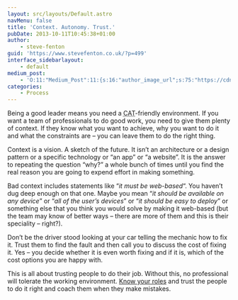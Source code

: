 ```yaml
---
layout: src/layouts/Default.astro
navMenu: false
title: 'Context. Autonomy. Trust.'
pubDate: 2013-10-11T10:45:38+01:00
author:
    - steve-fenton
guid: 'https://www.stevefenton.co.uk/?p=499'
interface_sidebarlayout:
    - default
medium_post:
    - 'O:11:"Medium_Post":11:{s:16:"author_image_url";s:75:"https://cdn-images-1.medium.com/fit/c/400/400/1*eXkhfEuF41g5W_xnc_ydLA.jpeg";s:10:"author_url";s:38:"https://medium.com/@steve.fenton.co.uk";s:11:"byline_name";N;s:12:"byline_email";N;s:10:"cross_link";s:3:"yes";s:2:"id";s:12:"f63c8cf57597";s:21:"follower_notification";s:3:"yes";s:7:"license";s:19:"all-rights-reserved";s:14:"publication_id";s:2:"-1";s:6:"status";s:5:"draft";s:3:"url";s:51:"https://medium.com/@steve.fenton.co.uk/f63c8cf57597";}'
categories:
    - Process
---
```


Being a good leader means you need a <abbr title="Context, Autonomy, Trust">CAT</abbr>-friendly environment. If you want a team of professionals to do good work, you need to give them plenty of context. If they know what you want to achieve, why you want to do it and what the constraints are – you can leave them to do the right thing.

Context is a vision. A sketch of the future. It isn’t an architecture or a design pattern or a specific technology or “an app” or “a website”. It is the answer to repeating the question “why?” a whole bunch of times until you find the real reason you are going to expend effort in making something.

Bad context includes statements like “*it must be web-based*“. You haven’t dug deep enough on that one. Maybe you mean “*it should be available on any device*” or “*all of the user’s devices*” or “*it should be easy to deploy*” or something else that you think you would solve by making it web-based (but the team may know of better ways – there are more of them and this is their speciality – right?).

Don’t be the driver stood looking at your car telling the mechanic how to fix it. Trust them to find the fault and then call you to discuss the cost of fixing it. Yes – you decide whether it is even worth fixing and if it is, which of the cost options you are happy with.

This is all about trusting people to do their job. Without this, no professional will tolerate the working environment. [Know your roles](/2013/07/Solve-Role-Confusion-With-Group-Role-Visualisation-Technique/) and trust the people to do it right and coach them when they make mistakes.